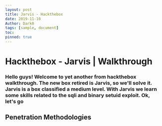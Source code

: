 ```yaml
---
layout: post
title: Jarvis - Hackthebox
date: 2019-11-10
Author: Dark0
tags: [sample, document]
toc: 
pinned: true
---
```


# Hackthebox - Jarvis | Walkthrough

### Hello guys! Welcome to yet another from hackthebox walkthrough. The new box retired is Jarvis, so we'll solve it. Jarvis is a box classified a medium level. With Jarvis we learn some skills related to the sqli and binary setuid exploit. Ok, let's go

## Penetration Methodologies

